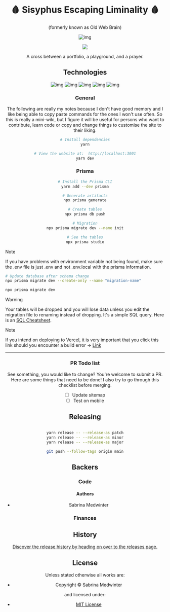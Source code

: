 <center>
<h1> 🩸 Sisyphus Escaping Liminality 🩸 </h1>
(formerly known as Old Web Brain)

![img](https://www.sabrinamedwinter.com/_next/image?url=https%3A%2F%2Fmedia1.giphy.com%2Fmedia%2Fv1.Y2lkPTc5MGI3NjExdnNwMHZrdnR6NXU4bXFmOGp5MmJwZjQ4YmwxY20yOG56ZXNhY25ucSZlcD12MV9pbnRlcm5hbF9naWZfYnlfaWQmY3Q9cw%2F1xSVq3jCyrYICv5XuC%2Fgiphy.webp&w=256&q=75)

<a href="https://ko-fi.com/sabrinamedwinter">
<img src="https://img.shields.io/badge/Kofi-FF5E5B.svg?style=for-the-badge&logo=Ko-fi&logoColor=white" />
</a>

<!-- DESCRIPTION/ -->

A cross between a portfolio, a playground, and a prayer.

<!-- /DESCRIPTION -->

## Technologies

<!-- BADGIE TIME -->

<!-- END BADGIE TIME -->

![img](https://img.shields.io/badge/Next.js-000000.svg?style=for-the-badge&logo=nextdotjs&logoColor=white) ![img](https://img.shields.io/badge/TypeScript-3178C6.svg?style=for-the-badge&logo=TypeScript&logoColor=white)
![img](https://img.shields.io/badge/Three.js-000000.svg?style=for-the-badge&logo=threedotjs&logoColor=white) ![img](https://img.shields.io/badge/Prisma-2D3748.svg?style=for-the-badge&logo=Prisma&logoColor=white) ![img](https://img.shields.io/badge/MDX-1B1F24.svg?style=for-the-badge&logo=MDX&logoColor=white)

</center>

<center>

### General

The following are really my notes because I don't have good memory and I like being able to copy paste commands for the ones I won't use often. So this is really a mini-wiki, but I figure it will be useful for persons who want to contribute, learn code or copy and change things to customise the site to their liking.

```bash
# Install dependencies
yarn

# View the website at:  http://localhost:3001
yarn dev
```

### Prisma

```bash
# Install the Prisma CLI
yarn add --dev prisma

# Generate artifacts
npx prisma generate

# Create tables
npx prisma db push

# Migration
npx prisma migrate dev --name init

# See the tables
npx prisma studio

```

</center>

> [!NOTE]
> If you have problems with environment variable not being found, make sure the .env file is just .env and not .env.local with the prisma information.

```bash
# Update database after schema change
npx prisma migrate dev --create-only --name "migration-name"

npx prisma migrate dev
```

> [!WARNING]
> Your tables will be dropped and you will lose data unless you edit the migration file to renaming instead of dropping. It's a simple SQL query. Here is an [SQL Cheatsheet](https://www.sqltutorial.org/sql-cheat-sheet/).

> [!NOTE]
> If you intend on deploying to Vercel, it is very important that you click this link should you encounter a build error -> [Link](https://www.prisma.io/docs/orm/more/help-and-troubleshooting/help-articles/vercel-caching-issue)

---

<center>

### PR Todo list

See something, you would like to change? You're welcome to submit a PR. Here are some things that need to be done! I also try to go through this checklist before merging.

- [ ] Update sitemap
- [ ] Test on mobile

## Releasing

```bash

yarn release -- --release-as patch
yarn release -- --release-as minor
yarn release -- --release-as major

git push --follow-tags origin main
```

<!-- BACKERS/ -->

## Backers

### Code

#### Authors

- Sabrina Medwinter

### Finances

<!-- /BACKERS -->

<!-- HISTORY/ -->

## History

[Discover the release history by heading on over to the releases page.](https://github.com/kalecream/OldWebBrain/releases)

<!-- /HISTORY -->

<!-- LICENSE/ -->

## License

Unless stated otherwise all works are:

- Copyright &copy; Sabrina Medwinter

and licensed under:

- [MIT License](http://spdx.org/licenses/MIT.html)

<!-- /LICENSE -->

</center>
